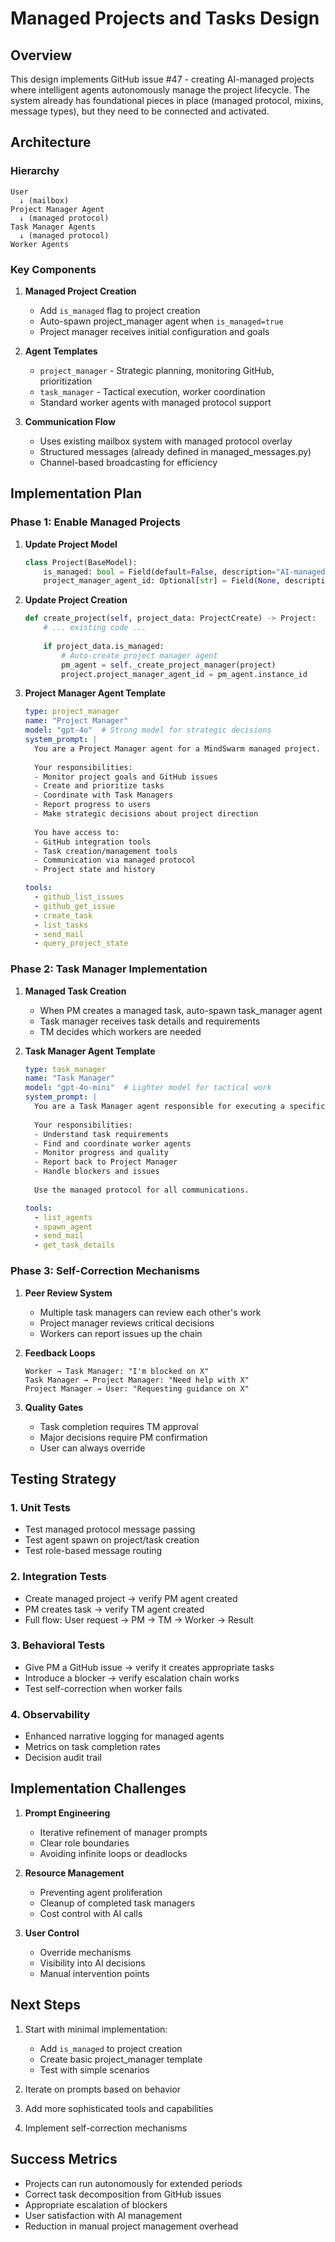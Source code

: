 # Managed Projects and Tasks Design

## Overview

This design implements GitHub issue #47 - creating AI-managed projects where intelligent agents autonomously manage the project lifecycle. The system already has foundational pieces in place (managed protocol, mixins, message types), but they need to be connected and activated.

## Architecture

### Hierarchy
```
User
  ↓ (mailbox)
Project Manager Agent
  ↓ (managed protocol)
Task Manager Agents  
  ↓ (managed protocol)
Worker Agents
```

### Key Components

1. **Managed Project Creation**
   - Add `is_managed` flag to project creation
   - Auto-spawn project_manager agent when `is_managed=true`
   - Project manager receives initial configuration and goals

2. **Agent Templates**
   - `project_manager` - Strategic planning, monitoring GitHub, prioritization
   - `task_manager` - Tactical execution, worker coordination
   - Standard worker agents with managed protocol support

3. **Communication Flow**
   - Uses existing mailbox system with managed protocol overlay
   - Structured messages (already defined in managed_messages.py)
   - Channel-based broadcasting for efficiency

## Implementation Plan

### Phase 1: Enable Managed Projects

1. **Update Project Model**
   ```python
   class Project(BaseModel):
       is_managed: bool = Field(default=False, description="AI-managed project")
       project_manager_agent_id: Optional[str] = Field(None, description="Project manager agent ID")
   ```

2. **Update Project Creation**
   ```python
   def create_project(self, project_data: ProjectCreate) -> Project:
       # ... existing code ...
       
       if project_data.is_managed:
           # Auto-create project manager agent
           pm_agent = self._create_project_manager(project)
           project.project_manager_agent_id = pm_agent.instance_id
   ```

3. **Project Manager Agent Template**
   ```yaml
   type: project_manager
   name: "Project Manager"
   model: "gpt-4o"  # Strong model for strategic decisions
   system_prompt: |
     You are a Project Manager agent for a MindSwarm managed project.
     
     Your responsibilities:
     - Monitor project goals and GitHub issues
     - Create and prioritize tasks
     - Coordinate with Task Managers
     - Report progress to users
     - Make strategic decisions about project direction
     
     You have access to:
     - GitHub integration tools
     - Task creation/management tools  
     - Communication via managed protocol
     - Project state and history
   
   tools:
     - github_list_issues
     - github_get_issue
     - create_task
     - list_tasks
     - send_mail
     - query_project_state
   ```

### Phase 2: Task Manager Implementation

1. **Managed Task Creation**
   - When PM creates a managed task, auto-spawn task_manager agent
   - Task manager receives task details and requirements
   - TM decides which workers are needed

2. **Task Manager Agent Template**
   ```yaml
   type: task_manager
   name: "Task Manager"
   model: "gpt-4o-mini"  # Lighter model for tactical work
   system_prompt: |
     You are a Task Manager agent responsible for executing a specific task.
     
     Your responsibilities:
     - Understand task requirements
     - Find and coordinate worker agents
     - Monitor progress and quality
     - Report back to Project Manager
     - Handle blockers and issues
     
     Use the managed protocol for all communications.
   
   tools:
     - list_agents
     - spawn_agent
     - send_mail
     - get_task_details
   ```

### Phase 3: Self-Correction Mechanisms

1. **Peer Review System**
   - Multiple task managers can review each other's work
   - Project manager reviews critical decisions
   - Workers can report issues up the chain

2. **Feedback Loops**
   ```
   Worker → Task Manager: "I'm blocked on X"
   Task Manager → Project Manager: "Need help with X"
   Project Manager → User: "Requesting guidance on X"
   ```

3. **Quality Gates**
   - Task completion requires TM approval
   - Major decisions require PM confirmation
   - User can always override

## Testing Strategy

### 1. Unit Tests
- Test managed protocol message passing
- Test agent spawn on project/task creation
- Test role-based message routing

### 2. Integration Tests
- Create managed project → verify PM agent created
- PM creates task → verify TM agent created
- Full flow: User request → PM → TM → Worker → Result

### 3. Behavioral Tests
- Give PM a GitHub issue → verify it creates appropriate tasks
- Introduce a blocker → verify escalation chain works
- Test self-correction when worker fails

### 4. Observability
- Enhanced narrative logging for managed agents
- Metrics on task completion rates
- Decision audit trail

## Implementation Challenges

1. **Prompt Engineering**
   - Iterative refinement of manager prompts
   - Clear role boundaries
   - Avoiding infinite loops or deadlocks

2. **Resource Management**
   - Preventing agent proliferation
   - Cleanup of completed task managers
   - Cost control with AI calls

3. **User Control**
   - Override mechanisms
   - Visibility into AI decisions
   - Manual intervention points

## Next Steps

1. Start with minimal implementation:
   - Add `is_managed` to project creation
   - Create basic project_manager template
   - Test with simple scenarios

2. Iterate on prompts based on behavior
3. Add more sophisticated tools and capabilities
4. Implement self-correction mechanisms

## Success Metrics

- Projects can run autonomously for extended periods
- Correct task decomposition from GitHub issues  
- Appropriate escalation of blockers
- User satisfaction with AI management
- Reduction in manual project management overhead